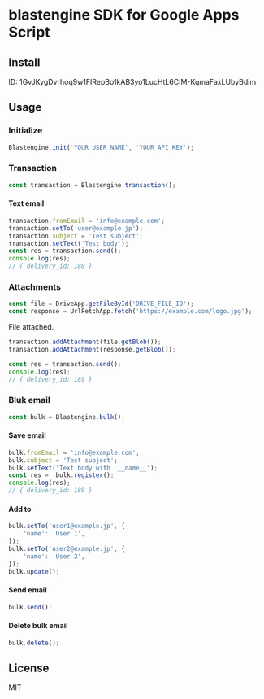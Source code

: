 # blastengine SDK for Google Apps Script

## Install

ID: 1GvJKygDvrhoq9w1FIRepBo1kAB3yo1LucHtL6CIM-KqmaFaxLUbyBdim

## Usage

### Initialize

```js
Blastengine.init('YOUR_USER_NAME', 'YOUR_API_KEY');
```

### Transaction

```js
const transaction = Blastengine.transaction();
```

#### Text email

```js
transaction.fromEmail = 'info@example.com';
transaction.setTo('user@example.jp');
transaction.subject = 'Test subject';
transaction.setText('Test body');
const res = transaction.send();
console.log(res);
// { delivery_id: 188 }
```

### Attachments

```js
const file = DriveApp.getFileById('DRIVE_FILE_ID');
const response = UrlFetchApp.fetch('https://example.com/logo.jpg');
```

File attached.

```js
transaction.addAttachment(file.getBlob());
transaction.addAttachment(response.getBlob());
```

```js
const res = transaction.send();
console.log(res);
// { delivery_id: 189 }
```

### Bluk email

```js
const bulk = Blastengine.bulk();
```

#### Save email

```js
bulk.fromEmail = 'info@example.com';
bulk.subject = 'Test subject';
bulk.setText('Text body with  __name__');
const res =  bulk.register();
console.log(res);
// { delivery_id: 189 }
```

#### Add to

```js
bulk.setTo('user1@example.jp', {
	'name': 'User 1',
});
bulk.setTo('user2@example.jp', {
	'name': 'User 2',
});
bulk.update();
```

#### Send email

```js
bulk.send();
```

#### Delete bulk email

```js
bulk.delete();
```

## License

MIT
